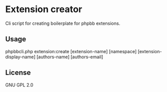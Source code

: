 # Extension creator

Cli script for creating boilerplate for phpbb extensions.

## Usage

phpbbcli.php extension:create [extension-name] [namespace] [extension-display-name] [authors-name] [authors-email]

## License

GNU GPL 2.0
